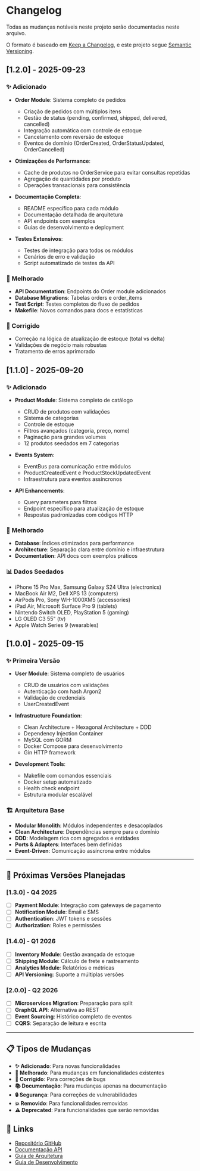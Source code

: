 # Changelog

Todas as mudanças notáveis neste projeto serão documentadas neste arquivo.

O formato é baseado em [Keep a Changelog](https://keepachangelog.com/en/1.0.0/),
e este projeto segue [Semantic Versioning](https://semver.org/spec/v2.0.0.html).

## [1.2.0] - 2025-09-23

### ✨ Adicionado
- **Order Module**: Sistema completo de pedidos
  - Criação de pedidos com múltiplos itens
  - Gestão de status (pending, confirmed, shipped, delivered, cancelled)
  - Integração automática com controle de estoque
  - Cancelamento com reversão de estoque
  - Eventos de domínio (OrderCreated, OrderStatusUpdated, OrderCancelled)
  
- **Otimizações de Performance**:
  - Cache de produtos no OrderService para evitar consultas repetidas
  - Agregação de quantidades por produto
  - Operações transacionais para consistência
  
- **Documentação Completa**:
  - README específico para cada módulo
  - Documentação detalhada de arquitetura
  - API endpoints com exemplos
  - Guias de desenvolvimento e deployment

- **Testes Extensivos**:
  - Testes de integração para todos os módulos
  - Cenários de erro e validação
  - Script automatizado de testes da API

### 🔧 Melhorado
- **API Documentation**: Endpoints do Order module adicionados
- **Database Migrations**: Tabelas orders e order_items
- **Test Script**: Testes completos do fluxo de pedidos
- **Makefile**: Novos comandos para docs e estatísticas

### 🐛 Corrigido
- Correção na lógica de atualização de estoque (total vs delta)
- Validações de negócio mais robustas
- Tratamento de erros aprimorado

## [1.1.0] - 2025-09-20

### ✨ Adicionado
- **Product Module**: Sistema completo de catálogo
  - CRUD de produtos com validações
  - Sistema de categorias
  - Controle de estoque
  - Filtros avançados (categoria, preço, nome)
  - Paginação para grandes volumes
  - 12 produtos seedados em 7 categorias
  
- **Events System**: 
  - EventBus para comunicação entre módulos
  - ProductCreatedEvent e ProductStockUpdatedEvent
  - Infraestrutura para eventos assíncronos

- **API Enhancements**:
  - Query parameters para filtros
  - Endpoint específico para atualização de estoque
  - Respostas padronizadas com códigos HTTP

### 🔧 Melhorado
- **Database**: Índices otimizados para performance
- **Architecture**: Separação clara entre domínio e infraestrutura
- **Documentation**: API docs com exemplos práticos

### 📊 Dados Seedados
- iPhone 15 Pro Max, Samsung Galaxy S24 Ultra (electronics)
- MacBook Air M2, Dell XPS 13 (computers)  
- AirPods Pro, Sony WH-1000XM5 (accessories)
- iPad Air, Microsoft Surface Pro 9 (tablets)
- Nintendo Switch OLED, PlayStation 5 (gaming)
- LG OLED C3 55" (tv)
- Apple Watch Series 9 (wearables)

## [1.0.0] - 2025-09-15

### ✨ Primeira Versão
- **User Module**: Sistema completo de usuários
  - CRUD de usuários com validações
  - Autenticação com hash Argon2
  - Validação de credenciais
  - UserCreatedEvent

- **Infrastructure Foundation**:
  - Clean Architecture + Hexagonal Architecture + DDD
  - Dependency Injection Container
  - MySQL com GORM
  - Docker Compose para desenvolvimento
  - Gin HTTP framework

- **Development Tools**:
  - Makefile com comandos essenciais
  - Docker setup automatizado
  - Health check endpoint
  - Estrutura modular escalável

### 🏗️ Arquitetura Base
- **Modular Monolith**: Módulos independentes e desacoplados
- **Clean Architecture**: Dependências sempre para o domínio
- **DDD**: Modelagem rica com agregados e entidades
- **Ports & Adapters**: Interfaces bem definidas
- **Event-Driven**: Comunicação assíncrona entre módulos

---

## 🚀 Próximas Versões Planejadas

### [1.3.0] - Q4 2025
- [ ] **Payment Module**: Integração com gateways de pagamento
- [ ] **Notification Module**: Email e SMS
- [ ] **Authentication**: JWT tokens e sessões
- [ ] **Authorization**: Roles e permissões

### [1.4.0] - Q1 2026  
- [ ] **Inventory Module**: Gestão avançada de estoque
- [ ] **Shipping Module**: Cálculo de frete e rastreamento
- [ ] **Analytics Module**: Relatórios e métricas
- [ ] **API Versioning**: Suporte a múltiplas versões

### [2.0.0] - Q2 2026
- [ ] **Microservices Migration**: Preparação para split
- [ ] **GraphQL API**: Alternativa ao REST
- [ ] **Event Sourcing**: Histórico completo de eventos
- [ ] **CQRS**: Separação de leitura e escrita

---

## 📋 Tipos de Mudanças

- **✨ Adicionado**: Para novas funcionalidades
- **🔧 Melhorado**: Para mudanças em funcionalidades existentes  
- **🐛 Corrigido**: Para correções de bugs
- **📚 Documentação**: Para mudanças apenas na documentação
- **🔒 Segurança**: Para correções de vulnerabilidades
- **💥 Removido**: Para funcionalidades removidas
- **⚠️ Deprecated**: Para funcionalidades que serão removidas

## 🔗 Links

- [Repositório GitHub](https://github.com/valdirsb/go-modular-monolith)
- [Documentação API](./docs/API.md)
- [Guia de Arquitetura](./ARCHITECTURE.md)
- [Guia de Desenvolvimento](./docs/DEVELOPMENT.md)